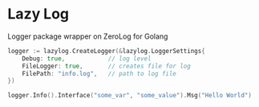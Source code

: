 # Lazy Log

Logger package wrapper on ZeroLog for Golang

```go
logger := lazylog.CreateLogger(&lazylog.LoggerSettings{
	Debug: true,            // log level
	FileLogger: true,       // creates file for log
	FilePath: "info.log",   // path to log file
})

logger.Info().Interface("some_var", "some_value").Msg("Hello World")
```
